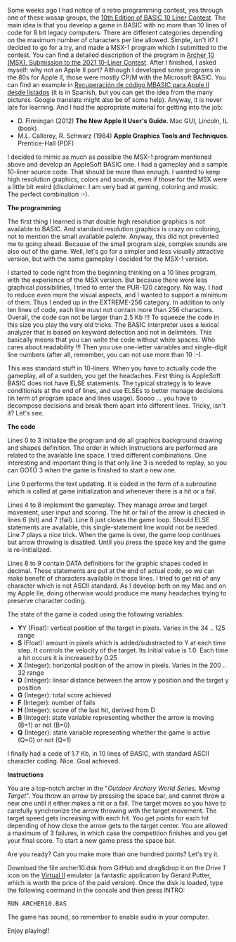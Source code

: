 Some weeks ago I had notice of a retro programming contest, yes through one of these wasap groups, the <A HREF="https://gkanold.wixsite.com/homeputerium/rules2021">10th Edition of BASIC 10 Liner Contest</A>. The main idea is that you develop a game in BASIC with no more than 10 lines of code for 8 bit legacy computers. There are different categories depending on the maximum number of characters per line allowed. Simple, isn't it? I decided to go for a try, and made a MSX-1 program which I submitted to the contest. You can find a detailed description of the program in <A HREF="https://humbertomb.blogspot.com/2021/02/archer10-submission-to-2021-10-liner.html">Archer 10 (MSX). Submission to the 2021 10-Liner Contest</A>. After I finished, I asked myself: why not an Apple II port? Although I developed some programs in the 80s for Apple II, those were mostly CP/M with the Microsoft BASIC. You can find an example in <A HREF="https://humbertomb.blogspot.com/2020/10/recuperacion-de-codigo-mbasic-para.html">Recuperación de código MBASIC para Apple II desde listados</A> (it is in Spanish, but you can get the idea from the many pictures. Google translate might also be of some help). Anyway, it is never late for learning. And I had the appropriate material for getting into the job:

<UL>
  <LI>D. Finningan (2012) <B>The New Apple II User's Guide</B>. Mac GUI, Lincoln, IL (book)</LI>
  <LI>M.L. Callerey, R. Schwarz (1984) <B>Apple Graphics Tools and Techniques</B>. Prentice-Hall (PDF)</LI>
</UL>
  
I decided to mimic as much as possible the MSX-1 program mentioned above and develop an AppleSoft BASIC one. I had a gameplay and a sample 10-liner source code. That should be more than enough. I wanted to keep high resolution graphics, colors and sounds, even if those for the MSX were a little bit weird (disclaimer: I am very bad at gaming, coloring and music. The perfect combination :-).

<B>The programming</B>

The first thing I learned is that double high resolution graphics is not available to BASIC. And standard resolution graphics is crazy on coloring, not to mention the small available palette. Anyway, this did not prevented me to going ahead. Because of the small program size, complex sounds are also out of the game. Well, let's go for a simpler and less visually attractive version, but with the same gameplay I decided for the MSX-1 version.

I started to code right from the beginning thinking on a 10 lines program, with the experience of the MSX version. But because there were less graphical possibilities, I tried to enter the PUR-120 category. No way.  I had to reduce even more the visual aspects, and I wanted to support a minimum of them. Thus I ended up in the EXTREME-256 category. In addition to only ten lines of code, each line must not contain more than 256 characters. Overall, the code can not be larger than 2.5 Kb !!! To squeeze the code in this size you play the very old tricks. The BASIC interpreter uses a lexical analyzer that is based on keyword detection and not in delimiters. This basically means that you can write the code without white spaces. Who cares about readability !!! Then you use one-letter variables and single-digit line numbers (after all, remember, you can not use more than 10 :-). 

This was standard stuff in 10-liners. When you have to actually code the gameplay, all of a sudden, you get the headaches. First thing is AppleSoft BASIC does not have ELSE statements. The typical strategy is to leave conditionals at the end of lines, and use ELSEs to better manage decisions (in term of program space and lines usage). Soooo ... you have to decompose decisions and break them apart into different lines. Tricky, isn't it? Let's see.

<B>The code</B>

Lines 0 to 3 initialize the program and do all graphics background drawing and shapes definition. The order in which instructions are performed are related to the available line space. I tried different combinations. One interesting and important thing is that only line 3 is needed to replay, so you can GOTO 3 when the game is finished to start a new one.

Line 9 performs the text updating. It is coded in the form of a subroutine which is called at game initialization and whenever there is a hit or a fail.

Lines 4 to 8 implement the gameplay. They manage arrow and target movement, user input and scoring. The hit or fail of the arrow is checked in lines 6 (hit) and 7 (fail). Line 8 just closes the game loop. Should ELSE statements are available, this single-statement line would not be needed. Line 7 plays a nice trick. When the game is over, the game loop continues but arrow throwing is disabled. Until you press the space key and the game is re-initialized.

Lines 8 to 9 contain DATA definitions for the graphic shapes coded in decimal. These statements are put at the end of actual code, so we can make benefit of characters available in those lines. I tried to get rid of any character which is not ASCII standard. As I develop both on my Mac and on my Apple IIe, doing otherwise would produce me many headaches trying to preserve character coding.

The state of the game is coded using the following variables:
<UL>
<LI><B>Y</B>Y (Float): vertical position of the target in pixels. Varies in the 34 .. 125 range</LI>
<LI><B>S</B> (Float): amount in pixels which is added/substracted to Y at each time step. It controls the velocity of the target. Its initial value is 1.0. Each time a hit occurs it is increased by 0.25 </LI>
<LI><B>X</B> (Integer): horizontal position of the arrow in pixels. Varies in the 200 .. 32 range</LI>
<LI><B>D</B> (Integer): linear distance between the arrow y position and the target y position</LI>
<LI><B>G</B> (Integer): total score achieved</LI>
<LI><B>F</B> (Integer): number of fails</LI>
<LI><B>H</B> (Integer): score of the last hit, derived from D</LI>
<LI><B>B</B> (Integer): state variable representing whether the arrow is moving (B=1) or not (B=0)</LI>
<LI><B>Q</B> (Integer): state variable representing whether the game is active (Q=0) or not (Q=1)</LI>
</UL>  
I finally had a code of 1.7 Kb, in 10 lines of BASIC, with standard ASCII character coding. Nice. Goal achieved. 

<B>Instructions</B>

You are a top-notch archer in the "<I>Outdoor Archery World Series. Moving Target</I>". You throw an arrow by pressing the space bar, and cannot throw a new one until it either makes a hit or a fail. The target moves so you have to carefully synchronize the arrow throwing with the target movement. The target speed gets increasing with each hit. You get points for each hit depending of how close the arrow gets to the target center. You are allowed a maximum of 3 failures, in which case the competition finishes and you get your final score. To start a new game press the space bar.
 
Are you ready? Can you make more than one hundred points? Let's try it.

Download the file archer10.dsk from GitHub and drag&drop it on the <i>Drive 1</I> icon on the <A HREF="https://www.virtualii.com">Virtual II</A> emulator (a fantastic application by Gerard Putter, which is worth the price of the paid version). Once the disk is loaded, type the following command in the console and then press INTRO:

<TT>RUN ARCHER10.BAS</TT>

The game has sound, so remember to enable audio in your computer.

Enjoy playing!!




